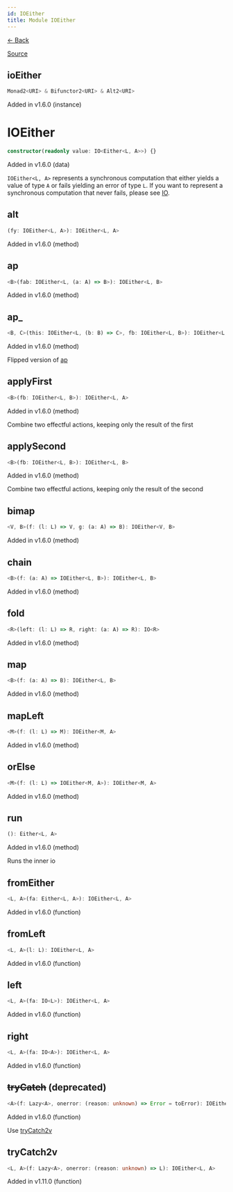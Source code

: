 ```yaml
---
id: IOEither
title: Module IOEither
---
```


[← Back](.)

[Source](https://github.com/gcanti/fp-ts/blob/master/src/IOEither.ts)

## ioEither

```ts
Monad2<URI> & Bifunctor2<URI> & Alt2<URI>
```

Added in v1.6.0 (instance)

# IOEither

```ts
constructor(readonly value: IO<Either<L, A>>) {}
```

Added in v1.6.0 (data)

`IOEither<L, A>` represents a synchronous computation that either yields a value of type `A` or fails yielding an
error of type `L`. If you want to represent a synchronous computation that never fails, please see [IO](./IO.md).

## alt

```ts
(fy: IOEither<L, A>): IOEither<L, A>
```

Added in v1.6.0 (method)

## ap

```ts
<B>(fab: IOEither<L, (a: A) => B>): IOEither<L, B>
```

Added in v1.6.0 (method)

## ap\_

```ts
<B, C>(this: IOEither<L, (b: B) => C>, fb: IOEither<L, B>): IOEither<L, C>
```

Added in v1.6.0 (method)

Flipped version of [ap](#ap)

## applyFirst

```ts
<B>(fb: IOEither<L, B>): IOEither<L, A>
```

Added in v1.6.0 (method)

Combine two effectful actions, keeping only the result of the first

## applySecond

```ts
<B>(fb: IOEither<L, B>): IOEither<L, B>
```

Added in v1.6.0 (method)

Combine two effectful actions, keeping only the result of the second

## bimap

```ts
<V, B>(f: (l: L) => V, g: (a: A) => B): IOEither<V, B>
```

Added in v1.6.0 (method)

## chain

```ts
<B>(f: (a: A) => IOEither<L, B>): IOEither<L, B>
```

Added in v1.6.0 (method)

## fold

```ts
<R>(left: (l: L) => R, right: (a: A) => R): IO<R>
```

Added in v1.6.0 (method)

## map

```ts
<B>(f: (a: A) => B): IOEither<L, B>
```

Added in v1.6.0 (method)

## mapLeft

```ts
<M>(f: (l: L) => M): IOEither<M, A>
```

Added in v1.6.0 (method)

## orElse

```ts
<M>(f: (l: L) => IOEither<M, A>): IOEither<M, A>
```

Added in v1.6.0 (method)

## run

```ts
(): Either<L, A>
```

Added in v1.6.0 (method)

Runs the inner io

## fromEither

```ts
<L, A>(fa: Either<L, A>): IOEither<L, A>
```

Added in v1.6.0 (function)

## fromLeft

```ts
<L, A>(l: L): IOEither<L, A>
```

Added in v1.6.0 (function)

## left

```ts
<L, A>(fa: IO<L>): IOEither<L, A>
```

Added in v1.6.0 (function)

## right

```ts
<L, A>(fa: IO<A>): IOEither<L, A>
```

Added in v1.6.0 (function)

## ~~tryCatch~~ (deprecated)

```ts
<A>(f: Lazy<A>, onerror: (reason: unknown) => Error = toError): IOEither<Error, A>
```

Added in v1.6.0 (function)

Use [tryCatch2v](#trycatch2v)

## tryCatch2v

```ts
<L, A>(f: Lazy<A>, onerror: (reason: unknown) => L): IOEither<L, A>
```

Added in v1.11.0 (function)
